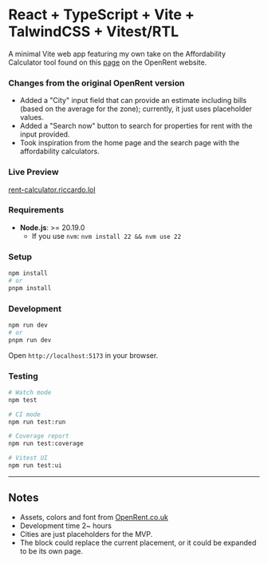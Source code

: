 # React + TypeScript + Vite + TalwindCSS + Vitest/RTL

A minimal Vite web app featuring my own take on the Affordability Calculator tool found on this [page](https://www.openrent.co.uk/find-flats-and-houses-for-rent-online) on the OpenRent website.

### Changes from the original OpenRent version

- Added a "City" input field that can provide an estimate including bills (based on the average for the zone); currently, it just uses placeholder values.
- Added a "Search now" button to search for properties for rent with the input provided.
- Took inspiration from the home page and the search page with the affordability calculators.

### Live Preview

[rent-calculator.riccardo.lol](https://rent-calculator.riccardo.lol)


### Requirements

- **Node.js**: >= 20.19.0  
  - If you use `nvm`: `nvm install 22 && nvm use 22`

### Setup
```bash
npm install
# or
pnpm install
```

### Development
```bash
npm run dev
# or 
pnpm run dev
```
Open `http://localhost:5173` in your browser.

### Testing
```bash
# Watch mode
npm test

# CI mode
npm run test:run

# Coverage report
npm run test:coverage

# Vitest UI
npm run test:ui
```

-----
## Notes
- Assets, colors and font from [OpenRent.co.uk](https://www.openrent.co.uk/)
- Development time 2~ hours
- Cities are just placeholders for the MVP.
- The block could replace the current placement, or it could be expanded to be its own page.